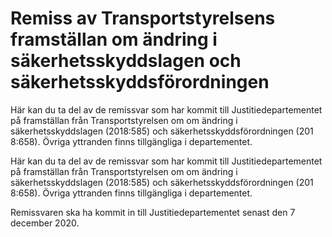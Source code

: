 # Remiss av Transportstyrelsens framställan om ändring i säkerhetsskyddslagen och säkerhetsskyddsförordningen

Här kan du ta del av de remissvar som har kommit till Justitiedepartementet på framställan från Transportstyrelsen om om ändring i säkerhetsskyddslagen (2018:585) och säkerhetsskyddsförordningen (201 8:658). Övriga yttranden finns tillgängliga i departementet.

Här kan du ta del av de remissvar som har kommit till Justitiedepartementet på framställan från Transportstyrelsen om om ändring i säkerhetsskyddslagen (2018:585) och säkerhetsskyddsförordningen (201 8:658). Övriga yttranden finns tillgängliga i departementet.

Remissvaren ska ha kommit in till Justitiedepartementet senast den 7 december 2020.
